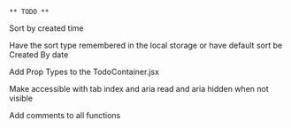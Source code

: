 `** TODO **`

<!-- Make the delete button actually delete the item in the airtable app -->

<!-- Add different sort buttons -->

Sort by created time

<!-- Add an up or down arrow on the sort buttons -->

<!-- Add a down chevron instead of a colon after "Sort by" -->

<!-- Or make a dropdown list for sorting options -->

<!-- When you add a todo, make it auto sort -->

Have the sort type remembered in the local storage or have default sort be Created By date

<!-- Give a smaller scale when you click a button or sort type -->

Add Prop Types to the TodoContainer.jsx

<!-- Move API requests to their own file -->

Make accessible with tab index and aria read and aria hidden when not visible

<!-- Organize files by Component, style, and functions? All in larger component files? -->

Add comments to all functions
